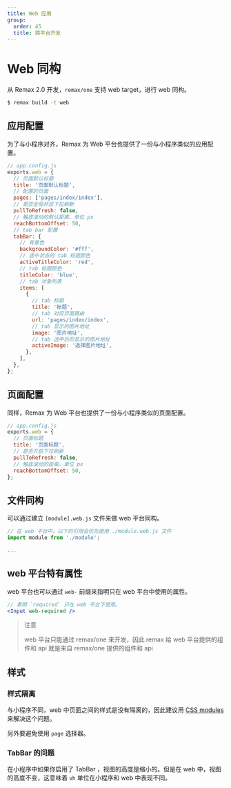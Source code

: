 ```yaml
---
title: Web 应用
group:
  order: 45
  title: 跨平台开发
---
```


# Web 同构

从 Remax 2.0 开发，`remax/one` 支持 web target，进行 web 同构。

```bash
$ remax build -t web
```

## 应用配置

为了与小程序对齐，Remax 为 Web 平台也提供了一份与小程序类似的应用配置。

```js
// app.config.js
exports.web = {
  // 页面默认标题
  title: '页面默认标题',
  // 配置的页面
  pages: ['pages/index/index'],
  // 是否全局开启下拉刷新
  pullToRefresh: false,
  // 触底滚动的默认距离，单位 px
  reachBottomOffset: 50,
  // tab bar 配置
  tabBar: {
    // 背景色
    backgroundColor: '#fff',
    // 选中状态的 tab 标题颜色
    activeTitleColor: 'red',
    // tab 标题颜色
    titleColor: 'blue',
    // tab 对象列表
    items: [
      {
        // tab 标题
        title: '标题',
        // tab 对应页面路由
        url: 'pages/index/index',
        // tab 显示的图片地址
        image: '图片地址',
        // tab 选中后的显示的图片地址
        activeImage: '选择图片地址',
      },
    ],
  },
};
```

## 页面配置

同样，Remax 为 Web 平台也提供了一份与小程序类似的页面配置。

```js
// app.config.js
exports.web = {
  // 页面标题
  title: '页面标题',
  // 是否开启下拉刷新
  pullToRefresh: false,
  // 触底滚动的距离，单位 px
  reachBottomOffset: 50,
};
```

## 文件同构

可以通过建立 `[module].web.js` 文件来做 web 平台同构。

```js
// 在 web 平台中，以下的引用会优先使用 ./module.web.js 文件
import module from './module';

...
```

## web 平台特有属性

web 平台也可以通过 `web-` 前缀来指明只在 web 平台中使用的属性。

```jsx
// 表明 `required` 只在 web 平台下使用。
<Input web-required />
```

> 注意
>
> web 平台只能通过 remax/one 来开发，因此 remax 给 web 平台提供的组件和 api 就是来自 remax/one 提供的组件和 api

## 样式

### 样式隔离

与小程序不同，web 中页面之间的样式是没有隔离的，因此建议用 [CSS modules](/guide/style#css-modules) 来解决这个问题。

另外要避免使用 `page` 选择器。

### TabBar 的问题

在小程序中如果你启用了 TabBar ，视图的高度是缩小的。但是在 web 中，视图的高度不变，这意味着 `vh` 单位在小程序和 web 中表现不同。
